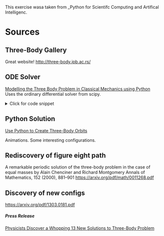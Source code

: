 
This exercise wasa taken from _Python for Scientifc Computing and Artifical Intelligenc.

# Sources

## Three-Body Gallery

Great website!
http://three-body.ipb.ac.rs/

## ODE Solver
[Modelling the Three Body Problem in Classical Mechanics using Python](https://towardsdatascience.com/modelling-the-three-body-problem-in-classical-mechanics-using-python-9dc270ad7767)
Uses the ordinary differential solver from scipy.

<details>
<summary> Click for code snippet</summary>

```
def ThreeBodyEquations(w,t,G,m1,m2,m3):
    r1=w[:3]
    r2=w[3:6]
    r3=w[6:9]
    v1=w[9:12]
    v2=w[12:15]
    v3=w[15:18]
    r12=sci.linalg.norm(r2-r1)
    r13=sci.linalg.norm(r3-r1)
    r23=sci.linalg.norm(r3-r2)
    
    dv1bydt=K1*m2*(r2-r1)/r12**3+K1*m3*(r3-r1)/r13**3
    dv2bydt=K1*m1*(r1-r2)/r12**3+K1*m3*(r3-r2)/r23**3
    dv3bydt=K1*m1*(r1-r3)/r13**3+K1*m2*(r2-r3)/r23**3
    dr1bydt=K2*v1
    dr2bydt=K2*v2
    dr3bydt=K2*v3
    r12_derivs=sci.concatenate((dr1bydt,dr2bydt))
    r_derivs=sci.concatenate((r12_derivs,dr3bydt))
    v12_derivs=sci.concatenate((dv1bydt,dv2bydt))
    v_derivs=sci.concatenate((v12_derivs,dv3bydt))
    derivs=sci.concatenate((r_derivs,v_derivs))
    return derivs

#Run the ODE solver
import scipy.integrate
three_body_sol=sci.integrate.odeint(ThreeBodyEquations,init_params,time_span,
                                    args=(G,m1,m2,m3))

```

</details>

## Python Solution
[Use Python to Create Three-Body Orbits](https://towardsdatascience.com/use-python-to-create-three-body-orbits-329ffb5b2627)

Animations. Some interesting configurations.

## Rediscovery of figure eight path
A remarkable periodic solution of the three-body problem in the case of equal masses
by Alain Chenciner and Richard Montgomery
Annals of Mathematics, 152 (2000), 881–901
https://arxiv.org/pdf/math/0011268.pdf

## Discovery of new configs

https://arxiv.org/pdf/1303.0181.pdf

##### Press Release 

[Physicists Discover a Whopping 13 New Solutions to Three-Body Problem](https://www.science.org/content/article/physicists-discover-whopping-13-new-solutions-three-body-problem)

